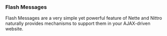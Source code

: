 ### Flash Messages

Flash Messages are a very simple yet powerful feature of Nette and Nittro
naturally provides mechanisms to support them in your AJAX-driven website.